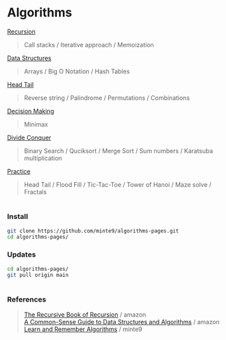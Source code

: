 # Algorithms

[Recursion](./main/recursion/)  
> Call stacks / Iterative approach / Memoization  

[Data Structures](./main/data-structures/)  
> Arrays / Big O Notation / Hash Tables  

[Head Tail](./main/head-tail/)  
> Reverse string  / Palindrome / Permutations / Combinations  
    
[Decision Making](./main/optimization/minimax)  
> Minimax   

[Divide Conquer](./main/divide-conquer/)   
> Binary Search / Quciksort / Merge Sort / Sum numbers / Karatsuba multiplication  

[Practice](./practice/)  
> Head Tail / Flood Fill / Tic-Tac-Toe / Tower of Hanoi / Maze solve / Fractals  
</pre>

#

### Install

~~~sh
git clone https://github.com/minte9/algorithms-pages.git
cd algorithms-pages/
~~~

### Updates

~~~sh
cd algorithms-pages/
git pull origin main
~~~

#

### References   
> [The Recursive Book of Recursion](https://www.amazon.com/gp/product/B09BKL34VL) / amazon  
> [A Common-Sense Guide to Data Structures and Algorithms](https://www.amazon.com/gp/product/B08KYMK4NR/) / amazon  
> [Learn and Remember Algorithms](https://www.minte9.com/algorithms) / minte9  